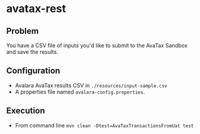 # avatax-rest

## Problem

You have a CSV file of inputs you'd like to submit to the AvaTax Sandbox and save the results.

## Configuration

- Avalara AvaTax results CSV in `./resources/input-sample.csv`
- A properties file named `avalara-config.properties`.

## Execution

- From command line `mvn clean -Dtest=AvaTaxTransactionsFromUat test`
